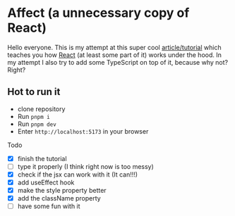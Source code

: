 # Affect (a unnecessary copy of React)

Hello everyone. This is my attempt at this super cool [article/tutorial](https://pomb.us/build-your-own-react/) which teaches you how [React](https://react.dev/) (at least some part of it) works under the hood. In my attempt I also try to add some TypeScript on top of it, because why not? Right? 

## Hot to run it

- clone repository
- Run `pnpm i`
- Run `pnpm dev`
- Enter `http://localhost:5173` in your browser


Todo
- [x] finish the tutorial
- [ ] type it properly (I think right now is too messy)
- [x] check if the jsx can work with it (It can!!!)
- [x] add useEffect hook
- [x] make the style property better 
- [x] add the className property
- [ ] have some fun with it
